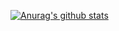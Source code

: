 [![Anurag's github stats](https://github-readme-stats.vercel.app/api?username=long-zhuge)](https://github.com/long-zhuge/github-readme-stats)
